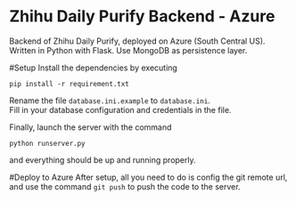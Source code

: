 Zhihu Daily Purify Backend - Azure
================
Backend of Zhihu Daily Purify, deployed on Azure (South Central US).  
Written in Python with Flask. Use MongoDB as persistence layer.

#Setup
Install the dependencies by executing
```
pip install -r requirement.txt
```

Rename the file `database.ini.example` to `database.ini`.  
Fill in your database configuration and credentials in the file.

Finally, launch the server with the command
```
python runserver.py
```
and everything should be up and running properly.

#Deploy to Azure
After setup, all you need to do is config the git remote url, and use the command `git push` to push the code to the server.
